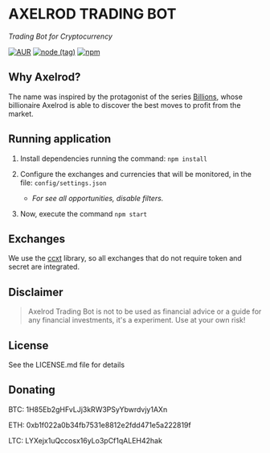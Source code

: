 # AXELROD TRADING BOT
*Trading Bot for Cryptocurrency*

[![AUR](https://img.shields.io/aur/license/yaourt.svg)]() 
[![node (tag)](https://img.shields.io/node/v/passport/latest.svg)]()
[![npm](https://img.shields.io/npm/v/npm.svg?style=plastic)]()

## Why Axelrod?
The name was inspired by the protagonist of the series [Billions](http://www.imdb.com/title/tt4270492/), whose billionaire Axelrod is able to discover the best moves to profit from the market.

## Running application

1) Install dependencies running the command: `npm install`

2) Configure the exchanges and currencies that will be monitored, in the file: `config/settings.json` 

    * *For see all opportunities, disable filters.*

3) Now, execute the command `npm start`

## Exchanges

We use the [ccxt](https://github.com/ccxt/ccxt/wiki/Manual#exchanges) library, so all exchanges that do not require token and secret are integrated.

## Disclaimer
> Axelrod Trading Bot is not to be used as financial advice or a guide for any financial investments, it's a experiment. Use at your own risk!

## License
See the LICENSE.md file for details

## Donating
BTC: 1H85Eb2gHFvLJj3kRW3PSyYbwrdvjy1AXn

ETH: 0xb1f022a0b34fb7531e8812e2fdd471e5a222819f

LTC: LYXejx1uQccosx16yLo3pCf1qALEH42hak
